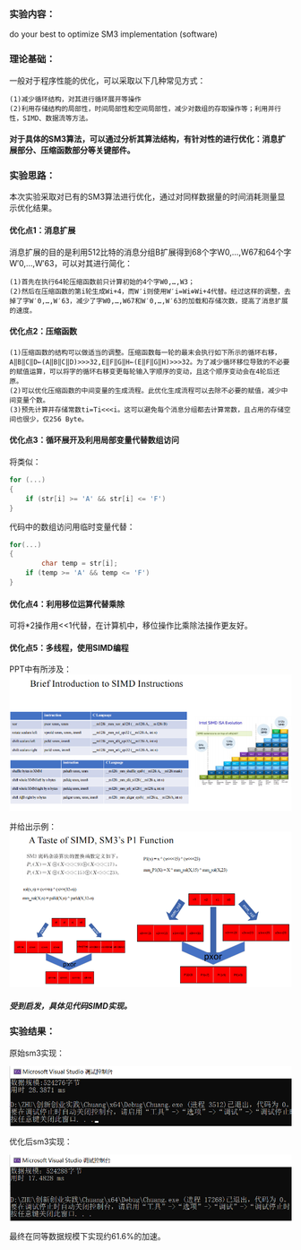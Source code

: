 ### 实验内容：
do your best to optimize SM3 implementation (software)
### 理论基础：
一般对于程序性能的优化，可以采取以下几种常见方式：

	(1)减少循环结构，对其进行循环展开等操作
	(2)利用存储结构的局部性，时间局部性和空间局部性，减少对数组的存取操作等；利用并行性，SIMD、数据流等方法。

#### 对于具体的SM3算法，可以通过分析其算法结构，有针对性的进行优化：消息扩展部分、压缩函数部分等关键部件。
### 实验思路：
本次实验采取对已有的SM3算法进行优化，通过对同样数据量的时间消耗测量显示优化结果。

#### 优化点1：消息扩展

消息扩展的目的是利用512比特的消息分组B扩展得到68个字W0,…,W67和64个字W′0,…,W′63，可以对其进行简化：

	(1)首先在执行64轮压缩函数前只计算初始的4个字W0,…,W3；
	(2)然后在压缩函数的第i轮生成Wi+4，而W′i则使用W′i=Wi⊕Wi+4代替。经过这样的调整，去掉了字W′0,…,W′63，减少了字W0,…,W67和W′0,…,W′63的加载和存储次数，提高了消息扩展的速度。
#### 优化点2：压缩函数

	(1)压缩函数的结构可以做适当的调整。压缩函数每一轮的最末会执行如下所示的循环右移，A‖B‖C‖D←(A‖B‖C‖D)>>>32,E‖F‖G‖H←(E‖F‖G‖H)>>>32。为了减少循环移位导致的不必要的赋值运算，可以将字的循环右移变更每轮输入字顺序的变动，且这个顺序变动会在4轮后还原。
	(2)可以优化压缩函数的中间变量的生成流程。此优化生成流程可以去除不必要的赋值，减少中间变量个数。
	(3)预先计算并存储常数ti=Ti<<<i。这可以避免每个消息分组都去计算常数，且占用的存储空间也很少，仅256 Byte。
#### 优化点3：循环展开及利用局部变量代替数组访问
将类似：
```c
for (...)
{
	if (str[i] >= 'A' && str[i] <= 'F')
}
```
代码中的数组访问用临时变量代替：
```c
for(...)
{
        char temp = str[i];
	if (temp >= 'A' && temp <= 'F')
}
```
#### 优化点4：利用移位运算代替乘除
可将*2操作用<<1代替，在计算机中，移位操作比乘除法操作更友好。
#### 优化点5：多线程，使用SIMD编程
PPT中有所涉及：
![img](https://github.com/Azzzting/homework-group-48/blob/main/Project4/img/4.png)

并给出示例：
![img](https://github.com/Azzzting/homework-group-48/blob/main/Project4/img/3.png)
##### 受到启发，具体见代码SIMD实现。

### 实验结果：
原始sm3实现：

![img](https://github.com/Azzzting/homework-group-48/blob/main/Project4/img/2.png)

优化后sm3实现：

![img](https://github.com/Azzzting/homework-group-48/blob/main/Project4/img/1.png)

最终在同等数据规模下实现约61.6%的加速。

